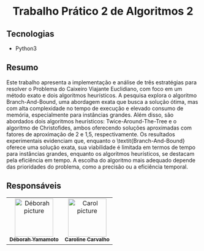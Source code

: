 <h1 align="center" style="font-weight: bold;">Trabalho Prático 2 de Algoritmos 2</h1>

<h2 id="tech"> Tecnologias</h2>

- Python3

<h2 id="intro">Resumo</h2>
 Este trabalho apresenta a implementação e análise de três estratégias para resolver o Problema do Caixeiro Viajante Euclidiano, com foco em um método exato e dois algoritmos heurísticos. A pesquisa explora o algoritmo Branch-And-Bound, uma abordagem exata que busca a solução ótima, mas com alta complexidade no tempo de execução e elevado consumo de memória, especialmente para instâncias grandes. Além disso, são abordados dois algoritmos heurísticos: Twice-Around-The-Tree e o algoritmo de Christofides, ambos oferecendo soluções aproximadas com fatores de aproximação de 2 e 1,5, respectivamente. Os resultados experimentais evidenciam que, enquanto o \textit{Branch-And-Bound} oferece uma solução exata, sua viabilidade é limitada em termos de tempo para instâncias grandes, enquanto os algoritmos heurísticos, se destacam pela eficiência em tempo. A escolha do algoritmo mais adequado depende das prioridades do problema, como a precisão ou a eficiência temporal.
 
<h2 id="colab"> Responsáveis</h2>
<table>
  <tr>
    <td align="center">
      <a href="#">
        <img src="https://avatars.githubusercontent.com/u/119982741?v=4" width="100px;" alt="Déborah picture"/><br>
        <sub>
          <b>Déborah Yamamoto</b>
        </sub>
      </a>
    </td>
    <td align="center">
      <a href="#">
        <img src="https://avatars.githubusercontent.com/u/103433489?v=4" width="100px;" alt="Carol picture"/><br>
        <sub>
          <b>Caroline Carvalho</b>
        </sub>
      </a>
    </td>
  </tr>
</table>
